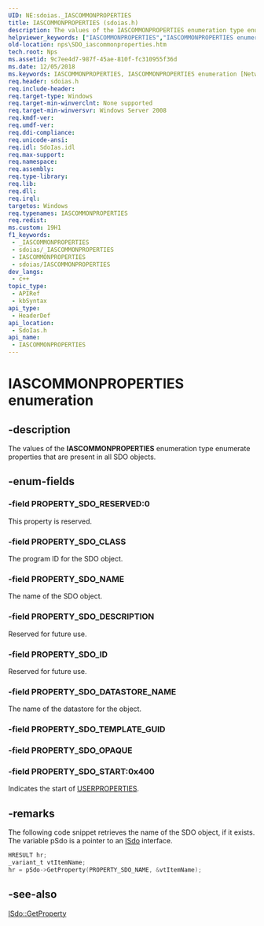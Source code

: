 ```yaml
---
UID: NE:sdoias._IASCOMMONPROPERTIES
title: IASCOMMONPROPERTIES (sdoias.h)
description: The values of the IASCOMMONPROPERTIES enumeration type enumerate properties that are present in all SDO objects.
helpviewer_keywords: ["IASCOMMONPROPERTIES","IASCOMMONPROPERTIES enumeration [Network Policy Server]","PROPERTY_SDO_CLASS","PROPERTY_SDO_DATASTORE_NAME","PROPERTY_SDO_DESCRIPTION","PROPERTY_SDO_ID","PROPERTY_SDO_NAME","PROPERTY_SDO_RESERVED","PROPERTY_SDO_START","_sdo_iascommonproperties","nps.SDO_iascommonproperties","sdo.iascommonproperties","sdoias/IASCOMMONPROPERTIES","sdoias/PROPERTY_SDO_CLASS","sdoias/PROPERTY_SDO_DATASTORE_NAME","sdoias/PROPERTY_SDO_DESCRIPTION","sdoias/PROPERTY_SDO_ID","sdoias/PROPERTY_SDO_NAME","sdoias/PROPERTY_SDO_RESERVED","sdoias/PROPERTY_SDO_START"]
old-location: nps\SDO_iascommonproperties.htm
tech.root: Nps
ms.assetid: 9c7ee4d7-987f-45ae-810f-fc310955f36d
ms.date: 12/05/2018
ms.keywords: IASCOMMONPROPERTIES, IASCOMMONPROPERTIES enumeration [Network Policy Server], PROPERTY_SDO_CLASS, PROPERTY_SDO_DATASTORE_NAME, PROPERTY_SDO_DESCRIPTION, PROPERTY_SDO_ID, PROPERTY_SDO_NAME, PROPERTY_SDO_RESERVED, PROPERTY_SDO_START, _sdo_iascommonproperties, nps.SDO_iascommonproperties, sdo.iascommonproperties, sdoias/IASCOMMONPROPERTIES, sdoias/PROPERTY_SDO_CLASS, sdoias/PROPERTY_SDO_DATASTORE_NAME, sdoias/PROPERTY_SDO_DESCRIPTION, sdoias/PROPERTY_SDO_ID, sdoias/PROPERTY_SDO_NAME, sdoias/PROPERTY_SDO_RESERVED, sdoias/PROPERTY_SDO_START
req.header: sdoias.h
req.include-header: 
req.target-type: Windows
req.target-min-winverclnt: None supported
req.target-min-winversvr: Windows Server 2008
req.kmdf-ver: 
req.umdf-ver: 
req.ddi-compliance: 
req.unicode-ansi: 
req.idl: SdoIas.idl
req.max-support: 
req.namespace: 
req.assembly: 
req.type-library: 
req.lib: 
req.dll: 
req.irql: 
targetos: Windows
req.typenames: IASCOMMONPROPERTIES
req.redist: 
ms.custom: 19H1
f1_keywords:
 - _IASCOMMONPROPERTIES
 - sdoias/_IASCOMMONPROPERTIES
 - IASCOMMONPROPERTIES
 - sdoias/IASCOMMONPROPERTIES
dev_langs:
 - c++
topic_type:
 - APIRef
 - kbSyntax
api_type:
 - HeaderDef
api_location:
 - SdoIas.h
api_name:
 - IASCOMMONPROPERTIES
---
```


# IASCOMMONPROPERTIES enumeration


## -description

The values of the 
<b>IASCOMMONPROPERTIES</b> enumeration type enumerate properties that are present in all SDO objects.

## -enum-fields

### -field PROPERTY_SDO_RESERVED:0

This property is reserved.

### -field PROPERTY_SDO_CLASS

The program ID for the SDO object.

### -field PROPERTY_SDO_NAME

The name of the SDO object.

### -field PROPERTY_SDO_DESCRIPTION

Reserved for future use.

### -field PROPERTY_SDO_ID

Reserved for future use.

### -field PROPERTY_SDO_DATASTORE_NAME

The name of the datastore for the object.

### -field PROPERTY_SDO_TEMPLATE_GUID

### -field PROPERTY_SDO_OPAQUE

### -field PROPERTY_SDO_START:0x400

Indicates the start of <a href="/windows/desktop/api/sdoias/ne-sdoias-userproperties">USERPROPERTIES</a>.

## -remarks

The following code snippet retrieves the name of the SDO object, if it exists. The variable pSdo is a pointer to an 
<a href="/windows/desktop/api/sdoias/nn-sdoias-isdo">ISdo</a> interface.


```cpp
HRESULT hr;
_variant_t vtItemName;
hr = pSdo->GetProperty(PROPERTY_SDO_NAME, &vtItemName);

```

## -see-also

<a href="/windows/desktop/api/sdoias/nf-sdoias-isdo-getproperty">ISdo::GetProperty</a>

